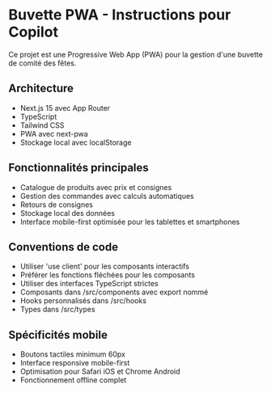 <!-- Use this file to provide workspace-specific custom instructions to Copilot. For more details, visit https://code.visualstudio.com/docs/copilot/copilot-customization#_use-a-githubcopilotinstructionsmd-file -->

# Buvette PWA - Instructions pour Copilot

Ce projet est une Progressive Web App (PWA) pour la gestion d'une buvette de comité des fêtes.

## Architecture
- Next.js 15 avec App Router
- TypeScript
- Tailwind CSS
- PWA avec next-pwa
- Stockage local avec localStorage

## Fonctionnalités principales
- Catalogue de produits avec prix et consignes
- Gestion des commandes avec calculs automatiques
- Retours de consignes
- Stockage local des données
- Interface mobile-first optimisée pour les tablettes et smartphones

## Conventions de code
- Utiliser 'use client' pour les composants interactifs
- Préférer les fonctions fléchées pour les composants
- Utiliser des interfaces TypeScript strictes
- Composants dans /src/components avec export nommé
- Hooks personnalisés dans /src/hooks
- Types dans /src/types

## Spécificités mobile
- Boutons tactiles minimum 60px
- Interface responsive mobile-first
- Optimisation pour Safari iOS et Chrome Android
- Fonctionnement offline complet
